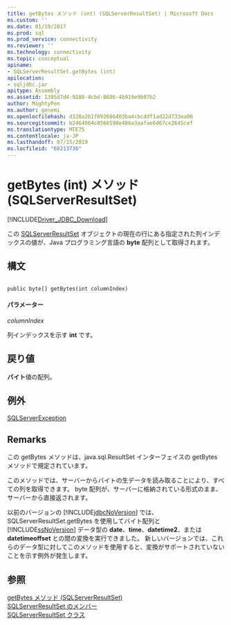 ```yaml
---
title: getBytes メソッド (int) (SQLServerResultSet) | Microsoft Docs
ms.custom: ''
ms.date: 01/19/2017
ms.prod: sql
ms.prod_service: connectivity
ms.reviewer: ''
ms.technology: connectivity
ms.topic: conceptual
apiname:
- SQLServerResultSet.getBytes (int)
apilocation:
- sqljdbc.jar
apitype: Assembly
ms.assetid: 1385d7d4-9288-4cbd-8606-4b919e9b07b2
author: MightyPen
ms.author: genemi
ms.openlocfilehash: d328a2b1f092686403ba4cbcddf1ad22d733ea06
ms.sourcegitcommit: b2464064c0566590e486a3aafae6d67ce2645cef
ms.translationtype: MTE75
ms.contentlocale: ja-JP
ms.lasthandoff: 07/15/2019
ms.locfileid: "68213736"
---
```

# <a name="getbytes-method-int-sqlserverresultset"></a>getBytes (int) メソッド (SQLServerResultSet)
[!INCLUDE[Driver_JDBC_Download](../../../includes/driver_jdbc_download.md)]

  この [SQLServerResultSet](../../../connect/jdbc/reference/sqlserverresultset-class.md) オブジェクトの現在の行にある指定された列インデックスの値が、Java プログラミング言語の **byte** 配列として取得されます。  
  
## <a name="syntax"></a>構文  
  
```  
  
public byte[] getBytes(int columnIndex)  
```  
  
#### <a name="parameters"></a>パラメーター  
 *columnIndex*  
  
 列インデックスを示す **int** です。  
  
## <a name="return-value"></a>戻り値  
 **バイト**値の配列。  
  
## <a name="exceptions"></a>例外  
 [SQLServerException](../../../connect/jdbc/reference/sqlserverexception-class.md)  
  
## <a name="remarks"></a>Remarks  
 この getBytes メソッドは、java.sql.ResultSet インターフェイスの getBytes メソッドで規定されています。  
  
 このメソッドでは、サーバーからバイトの生データを読み取ることにより、すべての列を取得できます。 byte 配列が、サーバーに格納されている形式のまま、サーバーから直接返されます。  
  
 以前のバージョンの [!INCLUDE[jdbcNoVersion](../../../includes/jdbcnoversion_md.md)] では、SQLServerResultSet.getBytes を使用してバイト配列と [!INCLUDE[ssNoVersion](../../../includes/ssnoversion-md.md)] データ型の **date**、**time**、**datetime2**、または **datetimeoffset** との間の変換を実行できました。 新しいバージョンでは、これらのデータ型に対してこのメソッドを使用すると、変換がサポートされていないことを示す例外が発生します。  
  
## <a name="see-also"></a>参照  
 [getBytes メソッド &#40;SQLServerResultSet&#41;](../../../connect/jdbc/reference/getbytes-method-sqlserverresultset.md)   
 [SQLServerResultSet のメンバー](../../../connect/jdbc/reference/sqlserverresultset-members.md)   
 [SQLServerResultSet クラス](../../../connect/jdbc/reference/sqlserverresultset-class.md)  
  
  
